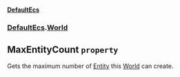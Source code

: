 #### [DefaultEcs](./DefaultEcs.md 'DefaultEcs')
### [DefaultEcs](./DefaultEcs.md#DefaultEcs 'DefaultEcs').[World](./DefaultEcs-World.md 'DefaultEcs.World')
## MaxEntityCount `property`
Gets the maximum number of [Entity](./DefaultEcs-Entity.md 'DefaultEcs.Entity') this [World](./DefaultEcs-World.md 'DefaultEcs.World') can create.
